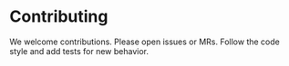 # Contributing

We welcome contributions. Please open issues or MRs. Follow the code style and add tests for new behavior.
